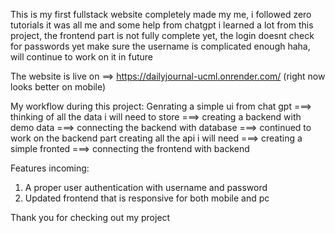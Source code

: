 This is my first fullstack website completely made my me, i followed zero tutorials it was all me and some help from chatgpt i learned a lot from this project, the frontend part is not fully complete yet, the login doesnt check for passwords yet make sure the username is complicated enough haha, will continue to work on it in future 

The website is live on ==> https://dailyjournal-ucml.onrender.com/ (right now looks better on mobile)

My workflow during this project:
Genrating a simple ui from chat gpt ===> thinking of all the data i will need to store ===> creating a backend with demo data ===> connecting the backend with database ===> continued to work on the backend part creating all the api i will need ===> creating a simple fronted ===> connecting the frontend with backend 

Features incoming:
1. A proper user authentication with username and password
2. Updated frontend that is responsive for both mobile and pc 

Thank you for checking out my project
